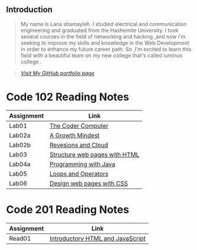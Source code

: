 ## Introduction 


>My name is Lana shamayleh. I studied electrical and communication engineering and graduated from the Hashemite University. I took several courses in the field of networking    and hacking ,and now i'm seeking to improve my skills and knowledge in the Web Development in order to enhance my future career path. So ,I’m excited to learn  this field  with a beautiful team on my new college that's called luminus college .

 >  *[Visit My GitHub portfolio page](https://github.com/LanaSShamayleh)* 



# Code 102 Reading Notes 

 **Assignment**| **Link** 
------------ | -------------
Lab01        | [The Coder Computer](Lab01-TheCoder-Computer.md)
 Lab02a         | [A Growth Mindest](Lab02a-Learning-Markdown.md)
  Lab02b     | [Revesions and Cloud](Lab02b-Revesionand-Cloud.md)
  Lab03    | [Structure web pages with HTML](Lab03-Structure-web.md)
Lab04a    | [Programming with Java](Lab04a-Programming-Java.md)
Lab05    | [Loops and Operators](Lab05-Loops-Operators.md)
Lab06   | [Design web pages with CSS](Lab06-Design-web-pages-with-CSS.md)



# Code 201 Reading Notes 

 **Assignment**| **Link** 
------------ | -------------
     Read01  | [Introductory HTML and JavaScript](Reading-Note201/Introductory-HTML-JavaScript.md)

